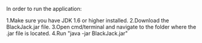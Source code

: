 In order to run the application:

1.Make sure you have JDK 1.6 or higher installed.
2.Download the BlackJack.jar file.
3.Open cmd/terminal and navigate to the folder where the .jar file is located.
4.Run "java -jar BlackJack.jar"
